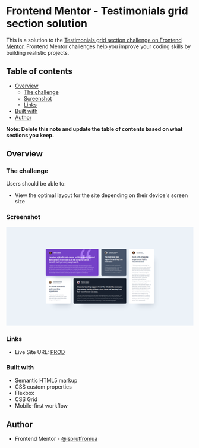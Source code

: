 # Frontend Mentor - Testimonials grid section solution

This is a solution to the [Testimonials grid section challenge on Frontend Mentor](https://www.frontendmentor.io/challenges/testimonials-grid-section-Nnw6J7Un7). Frontend Mentor challenges help you improve your coding skills by building realistic projects.

## Table of contents

-   [Overview](#overview)
    -   [The challenge](#the-challenge)
    -   [Screenshot](#screenshot)
    -   [Links](#links)
-   [Built with](#built-with)
-   [Author](#author)

**Note: Delete this note and update the table of contents based on what sections you keep.**

## Overview

### The challenge

Users should be able to:

-   View the optimal layout for the site depending on their device's screen size

### Screenshot

![](./screenshot.png)

### Links

-   Live Site URL: [PROD](https://testimonials-grid-section-main-eta-seven.vercel.app)

### Built with

-   Semantic HTML5 markup
-   CSS custom properties
-   Flexbox
-   CSS Grid
-   Mobile-first workflow

## Author

-   Frontend Mentor - [@isprutfromua](https://www.frontendmentor.io/profile/isprutfromua)
